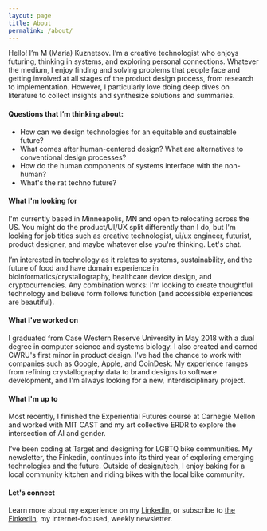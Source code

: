 ```yaml
---
layout: page
title: About
permalink: /about/
---
```

Hello! I’m M (Maria) Kuznetsov. I’m a creative technologist who enjoys futuring, thinking in systems, and exploring personal connections. Whatever the medium, I enjoy finding and solving problems that people face and getting involved at all stages of the product design process, from research to implementation. However, I particularly love doing deep dives on literature to collect insights and synthesize solutions and summaries.

#### Questions that I’m thinking about:
- How can we design technologies for an equitable and sustainable future?
- What comes after human-centered design? What are alternatives to conventional design processes?
- How do the human components of systems interface with the non-human? 
- What's the rat techno future?

#### What I'm looking for
I'm currently based in Minneapolis, MN and open to relocating across the US. You might do the product/UI/UX split differently than I do, but I'm looking for job titles such as creative technologist, ui/ux engineer, futurist, product designer, and maybe whatever else you're thinking. Let's chat.

I’m interested in technology as it relates to systems, sustainability, and the future of food and have domain experience in bioinformatics/crystallography, healthcare device design, and cryptocurrencies. Any combination works: I'm looking to create thoughtful technology and believe form follows function (and accessible experiences are beautiful).

#### What I've worked on
I graduated from Case Western Reserve University in May 2018 with a dual degree in computer science and systems biology. I also created and earned CWRU's first minor in product design. I've had the chance to work with companies such as [Google](https://mariakuz.github.io/work/2017/09/20/summer-2017.html), [Apple](https://mariakuz.github.io/work/2016/08/07/summer-2016.html), and CoinDesk. My experience ranges from refining crystallography data to brand designs to software development, and I'm always looking for a new, interdisciplinary project.

#### What I'm up to
Most recently, I finished the Experiential Futures course at Carnegie Mellon and worked with MIT CAST and my art collective ERDR to explore the intersection of AI and gender. 

I’ve been coding at Target and designing for LGBTQ bike communities. My newsletter, the Finkedin, continues into its third year of exploring emerging technologies and the future. Outside of design/tech, I enjoy baking for a local community kitchen and riding bikes with the local bike community. 

#### Let's connect
 Learn more about my experience on my <a href="https://www.linkedin.com/in/mariakuz/" target="_blank">LinkedIn</a>, or subscribe to <a href="http://eepurl.com/dgLmgH" target="_blank"> the FinkedIn</a>, my internet-focused, weekly newsletter.